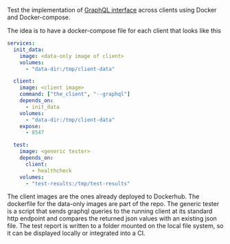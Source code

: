 
Test the implementation of 
[GraphQL interface](https://eips.ethereum.org/EIPS/eip-1767) across clients
using Docker and Docker-compose.

The idea is to have a docker-compose file for each client that looks like this

```yml
services:
  init_data:
    image: <data-only image of client>
    volumes:
      - "data-dir:/tmp/client-data"

  client:
    image: <client image>
    command: ["the_client", "--graphql"]
    depends_on:
      - init_data
    volumes:
      - "data-dir:/tmp/client-data"
    expose:
      - 8547

  test:
    image: <generic tester>
    depends_on:
      client:
        - healthcheck
    volumes:
      - "test-results:/tmp/test-results"
```

The client images are the ones already deployed to Dockerhub. The dockerfile
for the data-only images are part of the repo. The generic tester is a script
that sends graphql queries to the running client at its standard http
endpoint and compares the returned json values with an existing json file.
The test report is written to a folder mounted on the local file system, so
it can be displayed locally or integrated into a CI.
